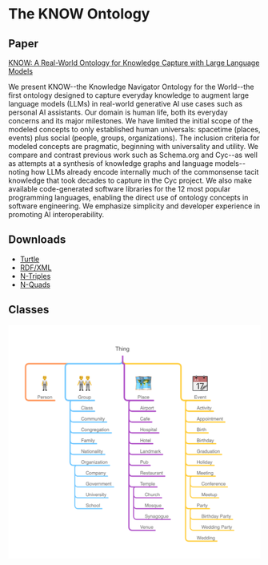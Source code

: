 # The KNOW Ontology

## Paper

[KNOW: A Real-World Ontology for Knowledge Capture with Large Language Models](https://arxiv.org/abs/2405.19877)

We present KNOW--the Knowledge Navigator Ontology for the World--the first
ontology designed to capture everyday knowledge to augment large language
models (LLMs) in real-world generative AI use cases such as personal AI
assistants. Our domain is human life, both its everyday concerns and its
major milestones. We have limited the initial scope of the modeled concepts
to only established human universals: spacetime (places, events) plus social
(people, groups, organizations). The inclusion criteria for modeled concepts
are pragmatic, beginning with universality and utility. We compare and
contrast previous work such as Schema.org and Cyc--as well as attempts at a
synthesis of knowledge graphs and language models--noting how LLMs already
encode internally much of the commonsense tacit knowledge that took decades
to capture in the Cyc project. We also make available code-generated
software libraries for the 12 most popular programming languages, enabling
the direct use of ontology concepts in software engineering. We emphasize
simplicity and developer experience in promoting AI interoperability.

## Downloads

- [Turtle](https://github.com/KnowOntology/know-ontology/releases/download/0.1.0/know.rdf)
- [RDF/XML](https://github.com/KnowOntology/know-ontology/releases/download/0.1.0/know.ttl)
- [N-Triples](https://github.com/KnowOntology/know-ontology/releases/download/0.1.0/know.nt)
- [N-Quads](https://github.com/KnowOntology/know-ontology/releases/download/0.1.0/know.nq)

## Classes

![Top-level classes](doc/classes.png)
